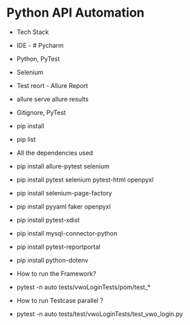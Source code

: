 # Python API Automation  

- Tech Stack
- IDE - # Pycharm

- Python, PyTest

- Selenium

- Test  reort - Allure Report
- allure serve allure results

- Gitignore, PyTest
- pip install
- pip list 

- All the dependencies used
- pip install allure-pytest selenium
- pip install pytest selenium pytest-html openpyxl
- pip install selenium-page-factory
- pip install pyyaml faker openpyxl
- pip install pytest-xdist
- pip install mysql-connector-python
- pip install pytest-reportportal
- pip install python-dotenv
- How to run the Framework?
- pytest -n auto tests/vwoLoginTests/pom/test_*

- How to run Testcase parallel ?

- pytest -n auto tests/test/vwoLoginTests/test_vwo_login.py

